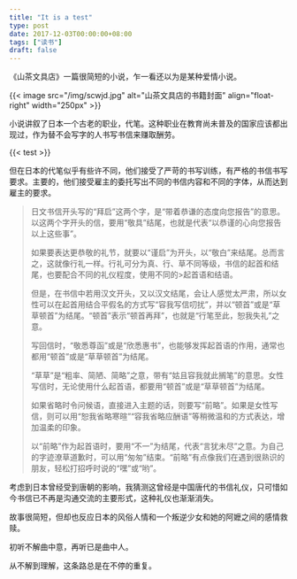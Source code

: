 ```yaml
---
title: "It is a test"
type: post
date: 2017-12-03T00:00:00+08:00
tags: ["读书"]
draft: false
---
```



《山茶文具店》一篇很简短的小说，乍一看还以为是某种爱情小说。

{{< image src="/img/scwjd.jpg" alt="山茶文具店的书籍封面" align="float-right" width="250px" >}}

小说讲叙了日本一个古老的职业，代笔。这种职业在教育尚未普及的国家应该都出现过，作为替不会写字的人书写书信来赚取酬劳。

{{< test >}} 

但在日本的代笔似乎有些许不同，他们接受了严苛的书写训练，有严格的书信书写要求。主要的，他们接受雇主的委托写出不同的书信内容和不同的字体，从而达到雇主的要求。

>日文书信开头写的“拜启”这两个字，是“带着恭谦的态度向您报告”的意思。以这两个字开头的信，要用“敬具”结尾，也就是代表“以恭谨的心向您报告以上这些事”。
>
>如果要表达更恭敬的礼节，就要以“谨启”为开头，以“敬白”来结尾。总而言之，这就像行礼一样。行礼可分为真、行、草不同等级，书信的起首和结尾，也要配合不同的礼仪程度，使用不同的>起首语和结语。
>
>但是，在书信中若用汉文开头，又以汉文结尾，会让人感觉太严肃，所以女性可以在起首用结合平假名的方式写“容我写信叨扰”，并以“顿首”或是“草草顿首”为结尾。“顿首”表示“顿首再拜”，也就是“行笔至此，恕我失礼”之意。
>
>写回信时，“敬悉尊函”或是“欣悉惠书”，也能够发挥起首语的作用，通常也都用“顿首”或是“草草顿首”为结尾。
>
>“草草”是“粗率、简陋、简略”之意，带有“姑且容我就此搁笔”的意思。女性写信时，无论使用什么起首语，都要用“顿首”或是“草草顿首”为结尾。
>
>如果省略时令问候语，直接进入主题的话，则要写“前略”。如果是女性写信，则可以用“恕我省略寒暄”“容我省略应酬语”等稍微温和的方式表达，增加温柔的印象。
>
>以“前略”作为起首语时，要用“不一”为结尾，代表“言犹未尽”之意。为自己的字迹潦草道歉时，可以用“匆匆”结束。“前略”有点像我们在遇到很熟识的朋友，轻松打招呼时说的“嘿”或“哟”。

考虑到日本曾经受到唐朝的影响，我猜测这曾经是中国唐代的书信礼仪，只可惜如今书信已不再是沟通交流的主要形式，这种礼仪也渐渐消失。

故事很简短，但却也反应日本的风俗人情和一个叛逆少女和她的阿嬷之间的感情救赎。

初听不解曲中意，再听已是曲中人。

从不解到理解，这条路总是在不停的重复。

